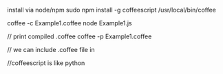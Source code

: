 install via node/npm
sudo npm install -g coffeescript
/usr/local/bin/coffee


coffee -c Example1.coffee
node Example1.js



// print compiled .coffee
coffee -p Example1.coffee



// we can include .coffee file in <script>
// not recommended , very slow
<script type="text/coffeescript">

</script>



//coffeescript is like python